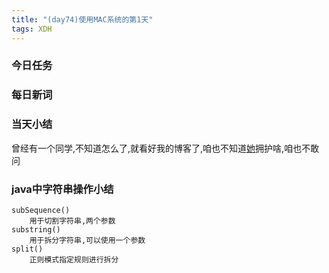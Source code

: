 ```yaml
---  
title: "(day74)使用MAC系统的第1天"   
tags: XDH    
---  
```


### 今日任务

### 每日新词

### 当天小结
曾经有一个同学,不知道怎么了,就看好我的博客了,咱也不知道[她](https://caoyang7.github.io)拥护啥,咱也不敢问                    
### java中字符串操作小结

    subSequence()
        用于切割字符串,两个参数
    substring()
        用于拆分字符串,可以使用一个参数
    split()
        正则模式指定规则进行拆分
    
    

